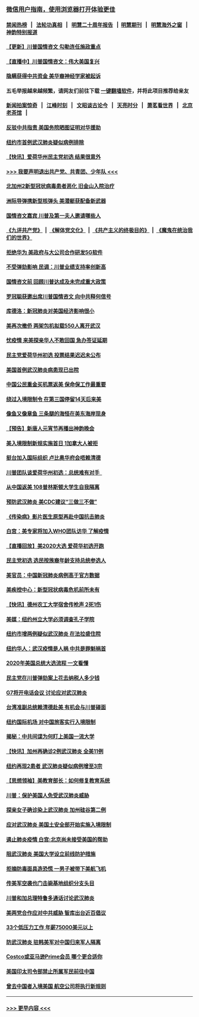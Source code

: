 ### [微信用户指南，使用浏览器打开体验更佳](https://github.com/gfw-breaker/banned-news1/blob/master/indexes/wechat-guide.md?t=0)
#### [禁闻热榜](热点新闻.md?t=0)  &nbsp;&nbsp;|&nbsp;&nbsp; [法轮功真相](https://github.com/gfw-breaker/truth/blob/master/README.md?t=0) &nbsp;&nbsp;|&nbsp;&nbsp; [明慧二十周年报告](https://github.com/gfw-breaker/mh-reports/blob/master/README.md?t=0) &nbsp;&nbsp;|&nbsp;&nbsp;[明慧期刊](https://github.com/gfw-breaker/mh-qikan) &nbsp;&nbsp;|&nbsp;&nbsp; [明慧海外之窗](https://github.com/gfw-breaker/mh-news/blob/master/README.md?t=0) &nbsp;&nbsp;|&nbsp;&nbsp; [神韵特别报道](https://github.com/gfw-breaker/mh-news/blob/master/shenyun.md?t=0)
#### [【更新】川普国情咨文 勾勒连任施政重点](../pages/nsc412/n11845223.md?t=02051133) 
#### [【直播中】川普国情咨文：伟大美国复兴](../pages/nsc412/n11842079.md?t=02051133) 
#### [隐瞒获得中共资金 美华裔神经学家被起诉](../pages/nsc412/n11844879.md?t=02051133) 
#### 五毛举报越来越频繁，请网友们前往下载 [一键翻墙软件](https://github.com/gfw-breaker/ssr-accounts)，并将此项目推荐给亲友
#### [新闻拍案惊奇](https://github.com/gfw-breaker/banned-news1/blob/master/pages/link4.md) &nbsp;&nbsp;|&nbsp;&nbsp; [江峰时刻](https://github.com/gfw-breaker/banned-news1/blob/master/pages/link4.md) &nbsp;&nbsp;|&nbsp;&nbsp; [文昭谈古论今](https://github.com/gfw-breaker/banned-news1/blob/master/pages/link4.md) &nbsp;&nbsp;|&nbsp;&nbsp; [天亮时分](https://github.com/gfw-breaker/banned-news1/blob/master/pages/link4.md) &nbsp;&nbsp;|&nbsp;&nbsp; [萧茗看世界](https://github.com/gfw-breaker/banned-news1/blob/master/pages/link4.md) &nbsp;&nbsp;|&nbsp;&nbsp; [北京老茶馆](https://github.com/gfw-breaker/banned-news1/blob/master/pages/link4.md) &nbsp;&nbsp;|&nbsp;&nbsp; 
#### [反驳中共指责 美国务院晒图证明对华援助](../pages/nsc412/n11844859.md?t=02051133) 
#### [纽约市首例武汉肺炎疑似病例排除](../pages/nsc412/n11844989.md?t=02051133) 
#### [【快讯】爱荷华州民主党初选 结果很意外](../pages/nsc412/n11844878.md?t=02051133) 
#### [>>> 我要声明退出共产党、共青团、少年队 <<<](https://github.com/begood0513/goodnews/blob/master/quit/letter.md) 
#### [北加州2新型冠状病毒患者恶化 旧金山入院治疗](../pages/nsc412/n11844842.md?t=02051133) 
#### [洲际导弹携新型核弹头 美潜艇获配备新武器](../pages/nsc412/n11844680.md?t=02051133) 
#### [国情咨文嘉宾 川普及第一夫人邀请哪些人](../pages/nsc412/n11844712.md?t=02051133) 
#### [《九评共产党》](https://github.com/begood0513/9ping.md/blob/master/README.md) &nbsp;|&nbsp; [《解体党文化》](../../../../jtdwh.md/blob/master/README.md)  &nbsp;|&nbsp; [《共产主义的终极目的》](../../../../gczydzjmd.md/blob/master/README.md) &nbsp;|&nbsp; [《魔鬼在统治我们的世界》](../../../../mgztzwmdsj.md/blob/master/README.md) 
#### [拒绝华为 美政府与大公司合作研发5G软件](../pages/nsc412/n11844625.md?t=02051133) 
#### [不受弹劾影响 民调：川普业绩支持率创新高](../pages/nsc412/n11844622.md?t=02051133) 
#### [国情咨文前 回顾川普达成及未完成重大政策](../pages/nsc412/n11844581.md?t=02051133) 
#### [罗冠聪获邀出席川普国情咨文 向中共释何信号](../pages/nsc412/n11844355.md?t=02051133) 
#### [库德洛：新冠肺炎对美国经济影响很小](../pages/nsc412/n11844418.md?t=02051133) 
#### [美再次撤侨 两架包机拟载550人离开武汉](../pages/nsc412/n11844407.md?t=02051133) 
#### [忧疫情 来美探亲华人不敢回国 急办签证延期](../pages/nsc412/n11843344.md?t=02051133) 
#### [民主党爱荷华州初选 投票结果迟迟未公布](../pages/nsc412/n11844207.md?t=02051133) 
#### [美国首例武汉肺炎病患现已出院](../pages/nsc412/n11842740.md?t=02051133) 
#### [中国公民重金买机票返美 保命保工作最重要](../pages/nsc412/n11843282.md?t=02051133) 
#### [绕过入境限制令  在第三国停留14天后来美](../pages/nsc412/n11843341.md?t=02051133) 
#### [像鱼又像章鱼 三条腿的海怪在美东海岸现身](../pages/nsc412/n11843092.md?t=02051133) 
#### [【预告】新唐人元宵节再播出神韵晚会](../pages/nsc412/n11843192.md?t=02051133) 
#### [美入境限制新规实施首日 1加拿大人被拒](../pages/nsc412/n11843058.md?t=02051133) 
#### [挺台加入国际组织 卢比奥华府会唔赖清德](../pages/nsc412/n11843023.md?t=02051133) 
#### [川普团队谈爱荷华州初选：总统难有对手  ](../pages/nsc412/n11842867.md?t=02051133) 
#### [从中国返美 108普林斯顿大学生自我隔离](../pages/nsc412/n11842714.md?t=02051133) 
#### [预防武汉肺炎 美CDC建议“三做三不做”](../pages/nsc412/n11842700.md?t=02051133) 
#### [《传染病》影片医生原型再赴中国抗击肺炎](../pages/nsc412/n11842626.md?t=02051133) 
#### [白宫：美专家将加入WHO团队访华 了解疫情](../pages/nsc412/n11842198.md?t=02051133) 
#### [【直播回放】美2020大选 爱荷华初选开跑](../pages/nsc412/n11841820.md?t=02051133) 
#### [民主党初选 选民按族裔年龄支持总统参选人](../pages/nsc412/n11842239.md?t=02051133) 
#### [美官员：中国新冠肺炎病例高于官方数据](../pages/nsc412/n11842452.md?t=02051133) 
#### [美疾控中心：新型冠状病毒危机前所未有](../pages/nsc412/n11842406.md?t=02051133) 
#### [【快讯】德州农工大学宿舍传枪声 2死1伤](../pages/nsc412/n11842279.md?t=02051133) 
#### [美媒：纽约州立大学必须调查孔子学院](../pages/nsc412/n11840637.md?t=02051133) 
#### [纽约市增两例疑似武汉肺炎 在法拉盛住院](../pages/nsc412/n11840625.md?t=02051133) 
#### [纽约华人：武汉疫情是人祸 中共是罪魁祸首](../pages/nsc412/n11840631.md?t=02051133) 
#### [2020年美国总统大选流程 一文看懂](../pages/nsc412/n11842056.md?t=02051133) 
#### [民主党在川普弹劾案上花去纳税人多少钱](../pages/nsc412/n11841941.md?t=02051133) 
#### [G7将开电话会议 讨论应对武汉肺炎](../pages/nsc412/n11841658.md?t=02051133) 
#### [台湾准副总统赖清德赴美 有机会与川普碰面](../pages/nsc412/n11841332.md?t=02051133) 
#### [纽约国际机场  对中国旅客实行入境限制](../pages/nsc412/n11840619.md?t=02051133) 
#### [揭秘：中共间谍为何盯上美国一流大学](../pages/nsc412/n11840270.md?t=02051133) 
#### [【快讯】加州再确诊2例武汉肺炎 全美11例](../pages/nsc412/n11840339.md?t=02051133) 
#### [纽约再现2患者 武汉肺炎疑似病例增至3宗](../pages/nsc412/n11840010.md?t=02051133) 
#### [【思想领袖】美教育部长：如何修复教育系统](../pages/nsc412/n11690865.md?t=02051133) 
#### [川普：保护美国人免受武汉肺炎威胁](../pages/nsc412/n11839718.md?t=02051133) 
#### [探亲女子确诊染上武汉肺炎 加州硅谷第二例](../pages/nsc412/n11839784.md?t=02051133) 
#### [应对武汉肺炎 美国土安全部开始实施入境限制](../pages/nsc412/n11839729.md?t=02051133) 
#### [遏止肺炎疫情 白宫:北京尚未接受美国的帮助](../pages/nsc412/n11839660.md?t=02051133) 
#### [阻武汉肺炎 美国大学设立前线防护措施](../pages/nsc412/n11839479.md?t=02051133) 
#### [拒摘防毒面具造恐慌 一男子被带下美航飞机](../pages/nsc412/n11839455.md?t=02051133) 
#### [传美军空袭也门击毙基地组织分支头目](../pages/nsc412/n11839210.md?t=02051133) 
#### [川普和加总理特鲁多通话讨论武汉肺炎](../pages/nsc412/n11839128.md?t=02051133) 
#### [美两党合作应对中共威胁 智库出台近百倡议](../pages/nsc412/n11838437.md?t=02051133) 
#### [33个低压力工作 年薪75000美元以上](../pages/nsc412/n11834441.md?t=02051133) 
#### [防武汉肺炎 驻韩美军对中国归来军人隔离](../pages/nsc412/n11838970.md?t=02051133) 
#### [Costco或亚马逊Prime会员 哪个更合适你](../pages/nsc412/n11834459.md?t=02051133) 
#### [美国印太司令部禁止所属军民前往中国](../pages/nsc412/n11838418.md?t=02051133) 
#### [曾去中国者入境美国 航空公司将执行新规则](../pages/nsc412/n11838375.md?t=02051133) 

----
#### [ >>> 更早内容 <<< ](../indexes/nsc412-earlier.md)
